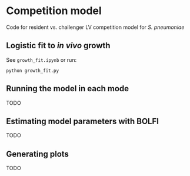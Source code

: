 # Competition model
Code for resident vs. challenger LV competition model for *S. pneumoniae*

## Logistic fit to *in vivo* growth
See `growth_fit.ipynb` or run:
```
python growth_fit.py
```

## Running the model in each mode
TODO

## Estimating model parameters with BOLFI
TODO

## Generating plots
TODO
